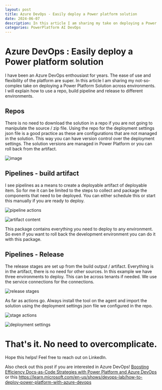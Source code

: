 ```yaml
---
layout: post
title: Azure DevOps - Easily deploy a Power platform solution
date: 2024-06-07
description: In this article I am sharing my take on deploying a Power Platform Solution across environments. How to use a repo, build pipeline(s) and release to different environments.
categories: PowerPlatform AI DevOps
---
```


# Azure DevOps : Easily deploy a Power platform solution

I have been an Azure DevOps enthousiast for years. The ease of use and flexibility of the platform are super. In this article I am sharing my not-so-complex take on deploying a Power Platform Solution across environments.
I will explain how to use a repo, build pipeline and release to different environments.

## Repos
There is no need to download the solution in a repo if you are not going to manipulate the source / zip file. Using the repo for the deployment settings json file is a good practice as these are configurations that are not managed in the solution. This way you can have version control over the deployment settings. The solution versions are managed in Power Platform or you can roll back from the artifact. 

![image](https://github.com/dva81/dva81.github.io/assets/65031840/9ed4499a-b617-44de-9df4-0c93aeb1bd00)

## Pipelines  - build artifact
I see pipelines as a means to create a deployable artifact of deployable item. So for me it can be limited to the steps to collect and package the components that need to be deployed. You can either schedule this or start this manually if you are ready to deploy.

![pipeline actions](https://github.com/dva81/dva81.github.io/assets/65031840/674d2575-bf4e-4d2b-8230-dc44428dd29c)

![artifact content](https://github.com/dva81/dva81.github.io/assets/65031840/8502521d-d641-4a56-b9ea-ff25f860f638)

This package contains everything you need to deploy to any environment. So even if you want to roll back the development environment you can do it with this package.
 
## Pipelines  - Release 
The release stages are set up from the build output / artifact. Everything is in the artifact, there is no need for other sources. In this example we have three environments to deploy. This can be across tenants if needed. We use the service connections for the connections. 

![release stages](https://github.com/dva81/dva81.github.io/assets/65031840/96a44216-f9fd-4ec3-8ab2-7828c6861566)

As far as actions go. Always install the tool on the agent and import the solution using the deployment settings json file we configured in the repo.

![stage actions](https://github.com/dva81/dva81.github.io/assets/65031840/9ef2c0b1-f4e7-4589-bc81-546229476b69)

![deployment settings](https://github.com/dva81/dva81.github.io/assets/65031840/0f5fb92b-1154-436f-8821-8336a7ca3347)

# That's it. No need to overcomplicate.

Hope this helps! Feel free to reach out on LinkedIn. 

Also check out this post if you are interested in Azure DevOps! [Boosting Efficiency Docs-as-Code Strategies with Power Platform and Azure DevOps](https://www.dennisvanaelst.net/blog/2023/Docs-as-Code/)
 or this https://learn.microsoft.com/en-us/shows/devops-lab/how-to-deploy-power-platform-with-azure-devops


